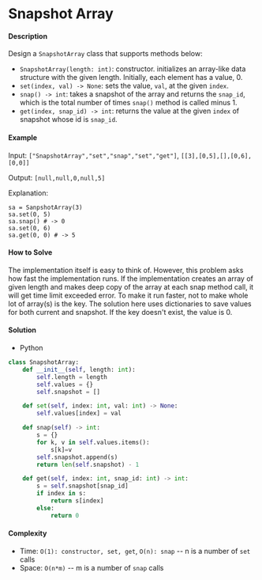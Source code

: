 # Snapshot Array

#### Description

Design a `SnapshotArray` class that supports methods below:
- `SnapshotArray(length: int)`: constructor. initializes an array-like data structure with the given length. Initially, each element has a value, 0.
- `set(index, val) -> None`: sets the value, `val`, at the given `index`.
- `snap() -> int`: takes a snapshot of the array and returns the `snap_id`, which is the total number of times `snap()` method is called minus 1.
- `get(index, snap_id) -> int`: returns the value at the given `index` of snapshot whose id is `snap_id`.

#### Example

Input: `["SnapshotArray","set","snap","set","get"]`, `[[3],[0,5],[],[0,6],[0,0]]`

Output: `[null,null,0,null,5]`

Explanation:
```
sa = SanpshotArray(3)
sa.set(0, 5)
sa.snap() # -> 0
sa.set(0, 6)
sa.get(0, 0) # -> 5
```

#### How to Solve

The implementation itself is easy to think of. However, this problem asks how fast the implementation runs. If the implementation creates an array of given length and makes deep copy of the array at each snap method call, it will get time limit exceeded error. To make it run faster, not to make whole lot of array(s) is the key. The solution here uses dictionaries to save values for both current and snapshot. If the key doesn't exist, the value is 0.

#### Solution
- Python

```python
class SnapshotArray:
    def __init__(self, length: int):
        self.length = length
        self.values = {}
        self.snapshot = []

    def set(self, index: int, val: int) -> None:
        self.values[index] = val

    def snap(self) -> int:
        s = {}
        for k, v in self.values.items():
            s[k]=v
        self.snapshot.append(s)
        return len(self.snapshot) - 1

    def get(self, index: int, snap_id: int) -> int:
        s = self.snapshot[snap_id]
        if index in s:
            return s[index]
        else:
            return 0
```

#### Complexity
- Time: `O(1): constructor, set, get`, `O(n): snap` -- n is a number of `set` calls
- Space: `O(n*m)` -- m is a number of `snap` calls
